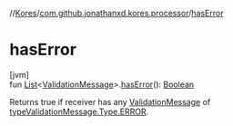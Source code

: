 //[Kores](../../index.md)/[com.github.jonathanxd.kores.processor](index.md)/[hasError](has-error.md)

# hasError

[jvm]\
fun [List](https://kotlinlang.org/api/latest/jvm/stdlib/kotlin.collections/-list/index.html)<[ValidationMessage](-validation-message/index.md)>.[hasError](has-error.md)(): [Boolean](https://kotlinlang.org/api/latest/jvm/stdlib/kotlin/-boolean/index.html)

Returns true if receiver has any [ValidationMessage](-validation-message/index.md) of [type](-validation-message/type.md)[ValidationMessage.Type.ERROR](-validation-message/-type/-e-r-r-o-r/index.md).
